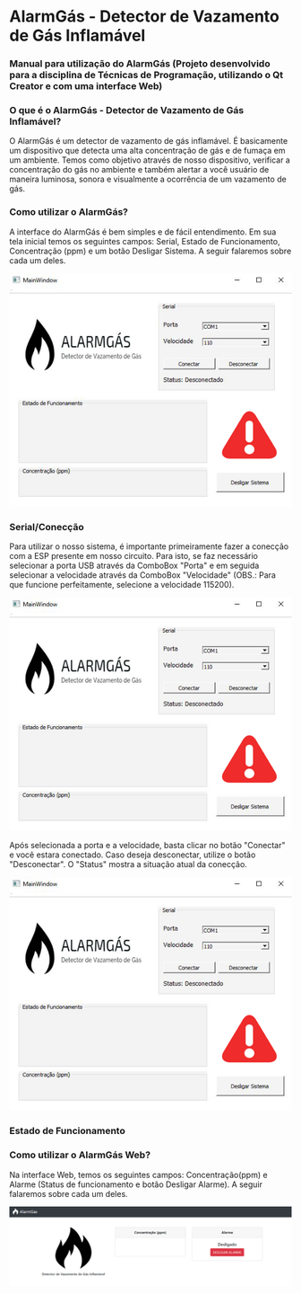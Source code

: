 # AlarmGás - Detector de Vazamento de Gás Inflamável
### Manual para utilização do AlarmGás (Projeto desenvolvido para a disciplina de Técnicas de Programação, utilizando o Qt Creator e com uma interface Web)

### O que é o AlarmGás - Detector de Vazamento de Gás Inflamável?

O AlarmGás é um detector de vazamento de gás inflamável. É basicamente um dispositivo que detecta uma alta concentração de gás e de fumaça em um ambiente. Temos como objetivo através de nosso dispositivo, verificar a concentração do gás no ambiente e também alertar a você usuário de maneira luminosa, sonora e visualmente a ocorrência de um vazamento de gás.

### Como utilizar o AlarmGás?

A interface do AlarmGás é bem simples e de fácil entendimento. Em sua tela inicial temos os seguintes campos: Serial, Estado de Funcionamento, Concentração (ppm) e um botão Desligar Sistema. A seguir falaremos sobre cada um deles.

![tela inicial](imagens/qt.png)

### Serial/Conecção

Para utilizar o nosso sistema, é importante primeiramente fazer a conecção com a ESP presente em nosso circuito. Para isto, se faz necessário selecionar a porta USB através da ComboBox "Porta" e em seguida selecionar a velocidade através da ComboBox "Velocidade" (OBS.: Para que funcione perfeitamente, selecione a velocidade 115200).

![tela inicial](imagens/qt.png)

Após selecionada a porta e a velocidade, basta clicar no botão "Conectar" e você estara conectado. Caso deseja desconectar, utilize o botão "Desconectar". O "Status" mostra a situação atual da conecção.

![tela inicial](imagens/qt.png)

### Estado de Funcionamento




### Como utilizar o AlarmGás Web?

Na interface Web, temos os seguintes campos: Concentração(ppm) e Alarme (Status de funcionamento e botão Desligar Alarme). A seguir falaremos sobre cada um deles.

![tela inicial2](imagens/web.PNG)
